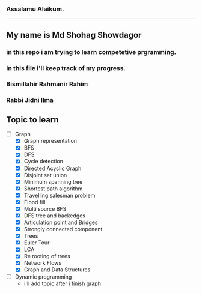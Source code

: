 ### Assalamu Alaikum.
---
## My name is Md Shohag Showdagor
### in this repo i am trying to learn competetive prgramming.
### in this  file i'll keep track of my progress.
### Bismillahir Rahmanir Rahim
### Rabbi Jidni Ilma

## Topic to learn
- [ ] Graph  
    - [x] Graph representation
    - [x] BFS
    - [x] DFS
    - [x] Cycle detection
    - [x] Directed Acyclic Graph
    - [x] Disjoint set union
    - [x] Minimum spanning tree
    - [x] Shortest path algorithm  
    - [x] Travelling salesman problem  
    - [x] Flood fill  
    - [x] Multi source BFS  
    - [x] DFS tree and backedges  
    - [x] Articulation point and Bridges
    - [x] Strongly connected component
    - [x] Trees
    - [x] Euler Tour
    - [x] LCA
    - [x] Re rooting of trees
    - [x] Network Flows
    - [x] Graph and Data Structures  
- [ ] Dynamic programming  
    - i'll add topic after i finish graph
